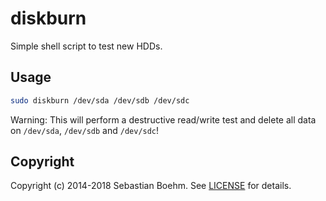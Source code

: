 # diskburn

Simple shell script to test new HDDs.

## Usage

```sh
sudo diskburn /dev/sda /dev/sdb /dev/sdc
```

Warning: This will perform a destructive read/write test and delete
all data on `/dev/sda`, `/dev/sdb` and `/dev/sdc`!

## Copyright

Copyright (c) 2014-2018 Sebastian Boehm. See [LICENSE](LICENSE) for
details.

